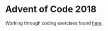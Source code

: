 # Advent of Code 2018

Working through coding exercises found [here](https://adventofcode.com/2018).
